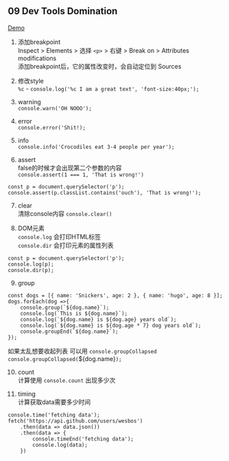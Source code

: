 ## 09 Dev Tools Domination

[Demo](https://joannewsj.github.io/JavaScript30/09%20-%20Dev%20Tools%20Domination/)

1. 添加breakpoint  
Inspect > Elements > 选择 `<p>` > 右键 > Break on > Attributes modifications  
添加breakpoint后，它的属性改变时，会自动定位到 Sources  

2. 修改style  
`%c` - `console.log('%c I am a great text', 'font-size:40px;');`  

3. warning  
`console.warn('OH NOOO');`  

4. error  
`console.error('Shit!);`  

5. info  
`console.info('Crocodiles eat 3-4 people per year');`  

6. assert  
false的时候才会出现第二个参数的内容  
`console.assert(1 === 1, 'That is wrong!')`  
```
const p = document.querySelector('p');
console.assert(p.classList.contains('ouch'), 'That is wrong!');
```

7. clear  
清除console内容 `console.clear()`  

8. DOM元素  
`console.log` 会打印HTML标签  
`console.dir` 会打印元素的属性列表  
```
const p = document.querySelector('p');
console.log(p);
console.dir(p);
```

9. group
```
const dogs = [{ name: 'Snickers', age: 2 }, { name: 'hugo', age: 8 }];
dogs.forEach(dog =>{
    console.group(`${dog.name}`);
    console.log(`This is ${dog.name}`);
    console.log(`${dog.name} is ${dog.age} years old`);
    console.log(`${dog.name} is ${dog.age * 7} dog years old`);
    console.groupEnd(`${dog.name}`);
});
```
如果太乱想要收起列表 可以用 `console.groupCollapsed`  
`console.groupCollapsed(`${dog.name}`);`  

10. count  
计算使用 `console.count` 出现多少次  

11. timing  
计算获取data需要多少时间  
```
console.time('fetching data');
fetch('https://api.github.com/users/wesbos')
    .then(data => data.json())
    .then(data => {
        console.timeEnd('fetching data');
        console.log(data);
    })
```
